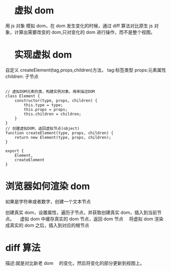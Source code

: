 # 　虚拟 dom

用 js 对象 模拟 dom，在 dom 发生变化的时候，通过 diff 算法对比原生 js 对象，计算出需要改变的 dom,只对变化的 dom 进行操作，而不是整个视图。

# 　实现虚拟 dom

自定义 createElement(tag,props,children)方法，
tag:标签类型
props:元素属性
children: 子节点

```

// 虚拟DOM元素的类，构建实例对象，用来描述DOM
class Element {
    constructor(type, props, children) {
        this.type = type;
        this.props = props;
        this.children = children;
    }
}
// 创建虚拟DOM，返回虚拟节点(object)
function createElement(type, props, children) {
    return new Element(type, props, children);
}

export {
    Element,
    createElement
}
```

# 浏览器如何渲染 dom

如果是字符串或者数字，创建一个文本节点

创建真实 dom，设置属性，遍历子节点，并获取创建真实 dom，插入到当前节点。
　虚拟 dom 中缓存真实的 dom 节点，返回 dom 节点
　将虚拟 dom 渲染成真实的 dom 之后，插入到对应的根节点

# diff 算法

描述:就是对比新老 dom 　的变化，然后将变化的部分更新到视图上。
